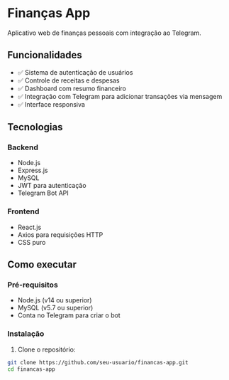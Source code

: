 # Finanças App

Aplicativo web de finanças pessoais com integração ao Telegram.

## Funcionalidades

- ✅ Sistema de autenticação de usuários
- ✅ Controle de receitas e despesas
- ✅ Dashboard com resumo financeiro
- ✅ Integração com Telegram para adicionar transações via mensagem
- ✅ Interface responsiva

## Tecnologias

### Backend
- Node.js
- Express.js
- MySQL
- JWT para autenticação
- Telegram Bot API

### Frontend
- React.js
- Axios para requisições HTTP
- CSS puro

## Como executar

### Pré-requisitos
- Node.js (v14 ou superior)
- MySQL (v5.7 ou superior)
- Conta no Telegram para criar o bot

### Instalação

1. Clone o repositório:
```bash
git clone https://github.com/seu-usuario/financas-app.git
cd financas-app